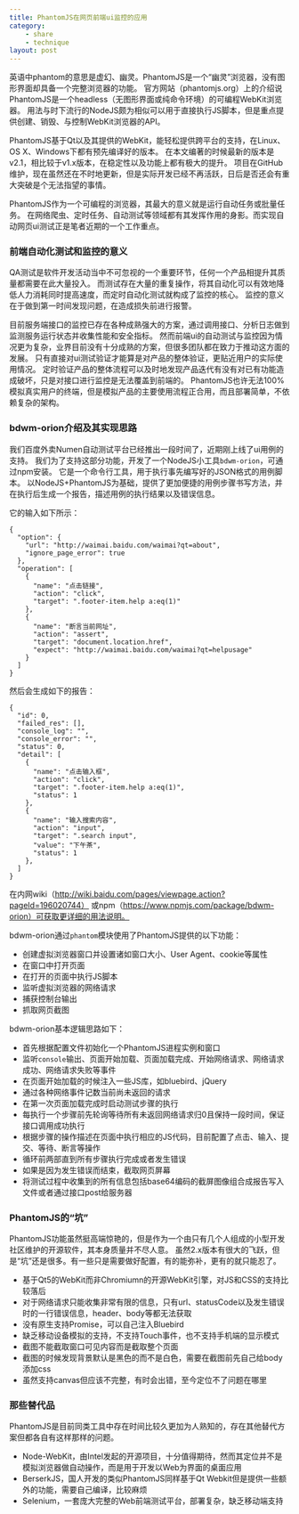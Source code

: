 ```yaml
---
title: PhantomJS在网页前端ui监控的应用
category: 
    - share
    - technique
layout: post
---
```


英语中phantom的意思是虚幻、幽灵。PhantomJS是一个“幽灵”浏览器，没有图形界面却具备一个完整浏览器的功能。
官方网站（phantomjs.org）上的介绍说PhantomJS是一个headless（无图形界面或纯命令环境）的可编程WebKit浏览器。
用法与时下流行的NodeJS颇为相似可以用于直接执行JS脚本，但是重点提供创建、销毁、与控制WebKit浏览器的API。

PhantomJS基于Qt以及其提供的WebKit，能轻松提供跨平台的支持，在Linux、OS X、Windows下都有预先编译好的版本。
在本文编著的时候最新的版本是v2.1，相比较于v1.x版本，在稳定性以及功能上都有极大的提升。
项目在GitHub维护，现在虽然还在不时地更新，但是实际开发已经不再活跃，日后是否还会有重大突破是个无法指望的事情。

PhantomJS作为一个可编程的浏览器，其最大的意义就是运行自动任务或批量任务。
在网络爬虫、定时任务、自动测试等领域都有其发挥作用的身影。而实现自动网页ui测试正是笔者近期的一个工作重点。


### 前端自动化测试和监控的意义

QA测试是软件开发活动当中不可忽视的一个重要环节，任何一个产品相提升其质量都需要在此大量投入。
而测试存在大量的重复操作，将其自动化可以有效地降低人力消耗同时提高速度，而定时自动化测试就构成了监控的核心。
监控的意义在于做到第一时间发现问题，在造成损失前进行报警。

目前服务端接口的监控已存在各种成熟强大的方案，通过调用接口、分析日志做到监测服务运行状态并收集性能和安全指标。
然而前端ui的自动测试与监控因为情况更为复杂，业界目前没有十分成熟的方案，但很多团队都在致力于推动这方面的发展。
只有直接对ui测试验证才能算是对产品的整体验证，更贴近用户的实际使用情况。
定时验证产品的整体流程可以及时地发现产品迭代有没有对已有功能造成破坏，只是对接口进行监控是无法覆盖到前端的。
PhantomJS也许无法100%模拟真实用户的终端，但是模拟产品的主要使用流程正合用，而且部署简单，不依赖复杂的架构。


### bdwm-orion介绍及其实现思路

我们百度外卖Numen自动测试平台已经推出一段时间了，近期刚上线了ui用例的支持。
我们为了支持这部分功能，开发了一个NodeJS小工具`bdwm-orion`，可通过npm安装。
它是一个命令行工具，用于执行事先编写好的JSON格式的用例脚本。
以NodeJS+PhantomJS为基础，提供了更加便捷的用例步骤书写方法，并在执行后生成一个报告，描述用例的执行结果以及错误信息。

它的输入如下所示：

    {
      "option": {
        "url": "http://waimai.baidu.com/waimai?qt=about",
        "ignore_page_error": true
      },
      "operation": [
        {
          "name": "点击链接",
          "action": "click",
          "target": ".footer-item.help a:eq(1)"
        },
        {
          "name": "断言当前网址",
          "action": "assert",
          "target": "document.location.href",
          "expect": "http://waimai.baidu.com/waimai?qt=helpusage"
        }
      ]
    }

然后会生成如下的报告：

    {
      "id": 0,
      "failed_res": [],
      "console_log": "",
      "console_error": "",
      "status": 0,
      "detail": [
        {
          "name": "点击输入框",
          "action": "click",
          "target": ".footer-item.help a:eq(1)",
          "status": 1
        },
        {
          "name": "输入搜索内容",
          "action": "input",
          "target": ".search input",
          "value": "下午茶",
          "status": 1
        },
      ]
    }

在内网wiki（http://wiki.baidu.com/pages/viewpage.action?pageId=196020744）
或npm（https://www.npmjs.com/package/bdwm-orion）可获取更详细的用法说明。

bdwm-orion通过`phantom`模块使用了PhantomJS提供的以下功能：

 - 创建虚拟浏览器窗口并设置诸如窗口大小、User Agent、cookie等属性
 - 在窗口中打开页面
 - 在打开的页面中执行JS脚本
 - 监听虚拟浏览器的网络请求
 - 捕获控制台输出
 - 抓取网页截图

bdwm-orion基本逻辑思路如下：

 - 首先根据配置文件初始化一个PhantomJS进程实例和窗口
 - 监听`console`输出、页面开始加载、页面加载完成、开始网络请求、网络请求成功、网络请求失败等事件
 - 在页面开始加载的时候注入一些JS库，如bluebird、jQuery
 - 通过各种网络事件记数当前尚未返回的请求
 - 在第一次页面加载完成时启动测试步骤的执行
 - 每执行一个步骤前先轮询等待所有未返回网络请求归0且保持一段时间，保证接口调用成功执行
 - 根据步骤的操作描述在页面中执行相应的JS代码，目前配置了点击、输入、提交、等待、断言等操作
 - 循环前两部直到所有步骤执行完成或者发生错误
 - 如果是因为发生错误而结束，截取网页屏幕
 - 将测试过程中收集到的所有信息包括base64编码的截屏图像组合成报告写入文件或者通过接口post给服务器
 

### PhantomJS的“坑”

PhantomJS功能虽然挺高端惊艳的，但是作为一个由只有几个人组成的小型开发社区维护的开源软件，其本身质量并不尽人意。
虽然2.x版本有很大的飞跃，但是“坑”还是很多。有一些只是需要做好配置，有的能弥补，更有的就只能忍了。

 - 基于Qt5的WebKit而非Chromiumn的开源WebKit引擎，对JS和CSS的支持比较落后
 - 对于网络请求只能收集非常有限的信息，只有url、statusCode以及发生错误时的一行错误信息，header、body等都无法获取
 - 没有原生支持Promise，可以自己注入Bluebird
 - 缺乏移动设备模拟的支持，不支持Touch事件，也不支持手机端的显示模式
 - 截图不能截取窗口可见内容而是截取整个页面
 - 截图的时候发现背景默认是黑色的而不是白色，需要在截图前先自己给body添加css
 - 虽然支持canvas但应该不完整，有时会出错，至今定位不了问题在哪里

### 那些替代品

PhantomJS是目前同类工具中存在时间比较久更加为人熟知的，存在其他替代方案但都各自有这样那样的问题。

 - Node-WebKit，由Intel发起的开源项目，十分值得期待，然而其定位并不是模拟浏览器做自动操作，而是用于开发以Web为界面的桌面应用
 - BerserkJS，国人开发的类似PhantomJS同样基于Qt Webkit但是提供一些额外的功能，需要自己编译，比较麻烦
 - Selenium，一套庞大完整的Web前端测试平台，部署复杂，缺乏移动端支持

